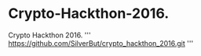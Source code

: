 # Crypto-Hackthon-2016.
Crypto Hackthon 2016.
'''
https://github.com/SilverBut/crypto_hackthon_2016.git
'''
